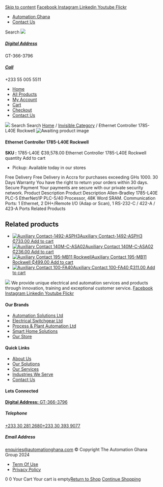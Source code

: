 [Skip to content](https://store.automationghana.com/product/ethernet-controller-1785-l40e-rockwell/#content)
[ Facebook ](https://www.facebook.com/automationgh/) [ Instagram ](https://www.instagram.com/automationgh/) [ Linkedin ](https://www.linkedin.com/company/the-automation-ghana-limited/) [ Youtube ](https://www.youtube.com/channel/UCurrRDUSm5oIW39VXjn1u0w) [ Flickr ](https://www.flickr.com/photos/181794037@N07/)
  * [ Automation Ghana ](https://automationghana.com)
  * [ Contact Us ](https://store.automationghana.com/contact/)


Search
[ ![](https://store.automationghana.com/wp-content/uploads/2024/04/Website-TAGG-Logo-BLUE.png) ](https://store.automationghana.com/)
[ ](https://maps.app.goo.gl/m4xeaagWCNbLk4jM6)
#####  [ Digital Address ](https://maps.app.goo.gl/m4xeaagWCNbLk4jM6)
GT-366-3796 
[ ](tel:+233550055511)
#####  [ Call ](tel:+233550055511)
+233 55 005 5511 
  * [Home](https://store.automationghana.com/)
  * [All Products](https://store.automationghana.com/shop/)
  * [My Account](https://store.automationghana.com/my-account/)
  * [Cart](https://store.automationghana.com/cart/)
  * [Checkout](https://store.automationghana.com/checkout/)
  * [Contact Us](https://store.automationghana.com/contact/)


[![](https://store.automationghana.com/wp-content/uploads/2024/04/AutomationGhana_logo_white.png)](https://store.automationghana.com)
Search
Search
[Home](https://store.automationghana.com) / [Invisible Category](https://store.automationghana.com/product-category/invisible-category/) / Ethernet Controller 1785-L40E Rockwell
![Awaiting product image](https://store.automationghana.com/wp-content/uploads/woocommerce-placeholder-600x600.png)
####  Ethernet Controller 1785-L40E Rockwell 
**SKU :** 1785-L40E 
₵39,578.00
Ethernet Controller 1785-L40E Rockwell quantity
Add to cart
  * Pickup: Available today in our stores


Free Delivery 
Free Delivery in Accra for purchases exceeding GHs 1000. 
30 Days Warranty 
You have the right to return your orders within 30 days. 
Secure Payment 
Your payments are secure with our private security network. 
Product Description
Product Description
Allen-Bradley 1785-L40E PLC-5 EtherNet/IP PLC-5/40 Processor, 48K Word SRAM. Communication Ports: 1 Ethernet, 2 DH+/Remote I/O (Adap or Scan), 1 RS-232-C / 422-A / 423-A Ports
Related Products 
## Related products
  * [![Auxiliary Contact-1492-ASPH3](https://store.automationghana.com/wp-content/uploads/2020/12/1492-ASPH3-300x300.jpg)Auxiliary Contact-1492-ASPH3 ₵733.00 ](https://store.automationghana.com/product/auxiliary-contact-1492-asph3/)
[Add to cart](https://store.automationghana.com/product/ethernet-controller-1785-l40e-rockwell/?add-to-cart=2967)
  * [![Auxiliary Contact 140M-C-ASA02](https://store.automationghana.com/wp-content/uploads/2020/11/140M-C-ASA02.jpg)Auxiliary Contact 140M-C-ASA02 ₵236.00 ](https://store.automationghana.com/product/auxiliary-contact-140m-c-asa02/)
[Add to cart](https://store.automationghana.com/product/ethernet-controller-1785-l40e-rockwell/?add-to-cart=2950)
  * [![Auxiliary Contact 195-MB11 Rockwell](https://store.automationghana.com/wp-content/uploads/2020/11/MB11-300x300.jpg)Auxiliary Contact 195-MB11 Rockwell ₵499.00 ](https://store.automationghana.com/product/auxiliary-contact-195-mb11/)
[Add to cart](https://store.automationghana.com/product/ethernet-controller-1785-l40e-rockwell/?add-to-cart=2946)
  * [![Auxiliary Contact 100-FA40](https://store.automationghana.com/wp-content/uploads/2020/11/100-FA40.jpg)Auxiliary Contact 100-FA40 ₵311.00 ](https://store.automationghana.com/product/auxiliary-contact-100-fa40-rockwell/)
[Add to cart](https://store.automationghana.com/product/ethernet-controller-1785-l40e-rockwell/?add-to-cart=2939)


![](https://store.automationghana.com/wp-content/uploads/2024/04/AutomationGhana_logo_white.png)
We provide unique electrical and automation services and products through innovation, training and exceptional customer service.
[ Facebook ](https://www.facebook.com/automationgh/) [ Instagram ](https://www.instagram.com/automationgh/) [ Linkedin ](https://www.linkedin.com/company/the-automation-ghana-limited/) [ Youtube ](https://www.youtube.com/channel/UCurrRDUSm5oIW39VXjn1u0w) [ Flickr ](https://www.flickr.com/photos/181794037@N07/)
#### Our Brands
  * [ Automation Solutions Ltd ](https://store.automationghana.com/product/ethernet-controller-1785-l40e-rockwell/)
  * [ Electrical Switchgear Ltd ](https://store.automationghana.com/product/ethernet-controller-1785-l40e-rockwell/)
  * [ Process & Plant Automation Ltd ](https://store.automationghana.com/product/ethernet-controller-1785-l40e-rockwell/)
  * [ Smart Home Solutions ](https://store.automationghana.com/product/ethernet-controller-1785-l40e-rockwell/)
  * [ Our Store ](https://store.automationghana.com/product/ethernet-controller-1785-l40e-rockwell/)


#### Quick Links
  * [ About Us ](https://store.automationghana.com/product/ethernet-controller-1785-l40e-rockwell/)
  * [ Our Solutions ](https://store.automationghana.com/product/ethernet-controller-1785-l40e-rockwell/)
  * [ Our Services ](https://store.automationghana.com/product/ethernet-controller-1785-l40e-rockwell/)
  * [ Industries We Serve ](https://store.automationghana.com/product/ethernet-controller-1785-l40e-rockwell/)
  * [ Contact Us ](https://store.automationghana.com/product/ethernet-controller-1785-l40e-rockwell/)


#### Lets Connected
[**Digital Address:** GT-366-3796](https://maps.app.goo.gl/m4xeaagWCNbLk4jM6)
#####  Telephone 
[ +233 30 281 2680](tel:+233302812680)[+233 30 393 9077](https://store.automationghana.com/product/ethernet-controller-1785-l40e-rockwell/+233303939077)
#####  Email Address 
enquiries@automationghana.com 
© Copyright The Automation Ghana Group 2024
  * [ Term Of Use ](https://store.automationghana.com/product/ethernet-controller-1785-l40e-rockwell/)
  * [ Privacy Policy ](https://store.automationghana.com/product/ethernet-controller-1785-l40e-rockwell/)


0
0
Your Cart
Your cart is empty[Return to Shop](https://store.automationghana.com/shop/)
[Continue Shopping](https://store.automationghana.com/product/ethernet-controller-1785-l40e-rockwell/)
